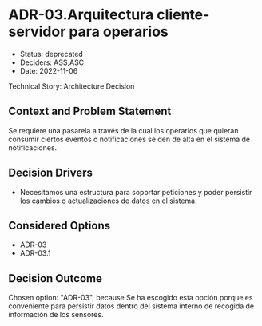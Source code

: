 # ADR-03.Arquitectura cliente-servidor para operarios

* Status: deprecated
* Deciders: ASS,ASC
* Date: 2022-11-06

Technical Story: Architecture Decision

## Context and Problem Statement

Se requiere una pasarela a través de la cual los operarios que quieran consumir ciertos eventos o notificaciones se den de alta en el sistema de notificaciones.

## Decision Drivers

* Necesitamos una estructura para soportar peticiones y poder persistir los cambios o actualizaciones de datos en el sistema.

## Considered Options

* ADR-03
* ADR-03.1

## Decision Outcome

Chosen option: "ADR-03", because Se ha escogido esta opción porque es conveniente para persistir datos dentro del sistema interno de recogida de información de los sensores.
